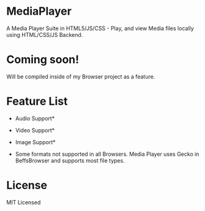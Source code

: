 # MediaPlayer
A Media Player Suite in HTML5/JS/CSS - Play, and view Media files locally using HTML/CSS/JS Backend. 

# Coming soon!

Will be compiled inside of my Browser project as a feature. 


# Feature List

- Audio Support*

- Video Support*

- Image Support*

* Some formats not supported in all Browsers. Media Player uses Gecko in BeffsBrowser and supports most file types.


# License

MIT Licensed
